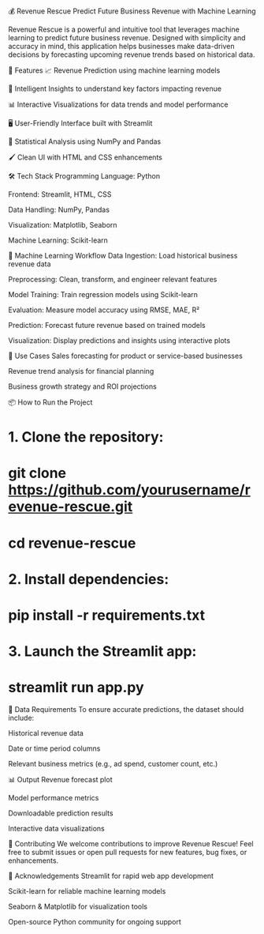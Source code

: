 💰 Revenue Rescue
Predict Future Business Revenue with Machine Learning

Revenue Rescue is a powerful and intuitive tool that leverages machine learning to predict future business revenue. Designed with simplicity and accuracy in mind, this application helps businesses make data-driven decisions by forecasting upcoming revenue trends based on historical data.

🚀 Features
📈 Revenue Prediction using machine learning models

🧠 Intelligent Insights to understand key factors impacting revenue

📊 Interactive Visualizations for data trends and model performance

🖥️ User-Friendly Interface built with Streamlit

🧮 Statistical Analysis using NumPy and Pandas

🖌️ Clean UI with HTML and CSS enhancements

🛠️ Tech Stack
Programming Language: Python

Frontend: Streamlit, HTML, CSS

Data Handling: NumPy, Pandas

Visualization: Matplotlib, Seaborn

Machine Learning: Scikit-learn

🧠 Machine Learning Workflow
Data Ingestion: Load historical business revenue data

Preprocessing: Clean, transform, and engineer relevant features

Model Training: Train regression models using Scikit-learn

Evaluation: Measure model accuracy using RMSE, MAE, R²

Prediction: Forecast future revenue based on trained models

Visualization: Display predictions and insights using interactive plots

🎯 Use Cases
Sales forecasting for product or service-based businesses

Revenue trend analysis for financial planning

Business growth strategy and ROI projections

📦 How to Run the Project
# 1. Clone the repository:
# git clone https://github.com/yourusername/revenue-rescue.git
# cd revenue-rescue
 
# 2. Install dependencies:
# pip install -r requirements.txt

# 3. Launch the Streamlit app:
# streamlit run app.py

📁 Data Requirements
To ensure accurate predictions, the dataset should include:

Historical revenue data

Date or time period columns

Relevant business metrics (e.g., ad spend, customer count, etc.)

📊 Output
Revenue forecast plot

Model performance metrics

Downloadable prediction results

Interactive data visualizations

🤝 Contributing
We welcome contributions to improve Revenue Rescue!
Feel free to submit issues or open pull requests for new features, bug fixes, or enhancements.


🙌 Acknowledgements
Streamlit for rapid web app development

Scikit-learn for reliable machine learning models

Seaborn & Matplotlib for visualization tools

Open-source Python community for ongoing support

